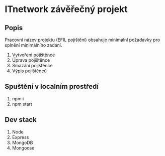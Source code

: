 # ITnetwork závěřečný projekt

## Popis
Pracovní název projektu (EFIL pojištění) obsahuje minimální požadavky pro splnění minimálního zadání.

1. Vytvoření pojištěnce
2. Úprava pojištěnce
3. Smazání pojištěnce
4. Výpis pojištěnců

## Spuštění v localním prostředí

1. npm i
2. npm start

## Dev stack
1. Node
2. Express
3. MongoDB
4. Mongoose

